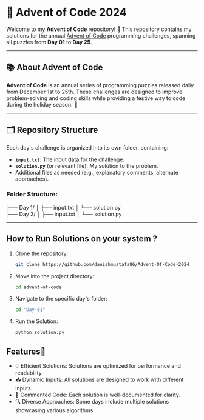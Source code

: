 # 🎄 Advent of Code 2024

Welcome to my **Advent of Code** repository! 🎉 This repository contains my solutions for the annual [Advent of Code](https://adventofcode.com/) programming challenges, spanning all puzzles from **Day 01** to **Day 25**.

---

## 📚 About Advent of Code  
**Advent of Code** is an annual series of programming puzzles released daily from December 1st to 25th. These challenges are designed to improve problem-solving and coding skills while providing a festive way to code during the holiday season. 🎅

---

## 🗂️ Repository Structure  
Each day's challenge is organized into its own folder, containing:

- **`input.txt`**: The input data for the challenge.
- **`solution.py`** (or relevant file): My solution to the problem.
- Additional files as needed (e.g., explanatory comments, alternate approaches).

### Folder Structure:


├── Day 1/ │ ├── input.txt │ └── solution.py 
<br/>
├── Day 2/ │ ├── input.txt │ └── solution.py


---

## How to Run Solutions on your system ?
1. Clone the repository:
   ```bash
   git clone https://github.com/danishmustafa86/Advent-Of-Code-2024
   
2. Move into the project directory:
   ```bash
   cd advent-of-code
   
3. Navigate to the specific day's folder:
   ```bash
   cd "Day-01"
   
4. Run the Solution:
   ```bash
   python solution.py
   
## Features🌟
- 💡 Efficient Solutions: Solutions are optimized for performance and readability.
- 📥 Dynamic Inputs: All solutions are designed to work with different inputs.
- 📝 Commented Code: Each solution is well-documented for clarity.
- 🔍 Diverse Approaches: Some days include multiple solutions showcasing various algorithms.
